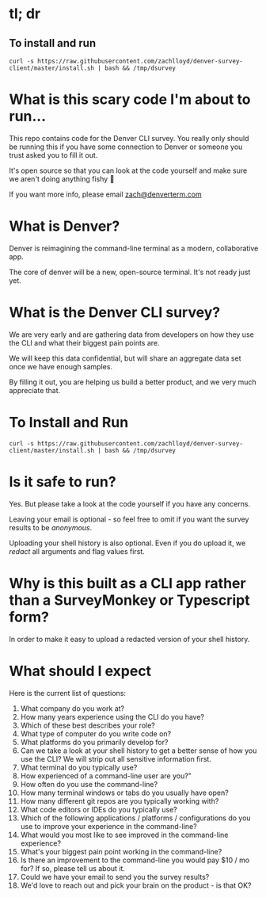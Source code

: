 # tl; dr

## To install and run

`curl -s https://raw.githubusercontent.com/zachlloyd/denver-survey-client/master/install.sh | bash && /tmp/dsurvey`

# What is this scary code I'm about to run...

This repo contains code for the Denver CLI survey.  You really only should be running this if you have some connection to Denver or someone you trust asked you to fill it out.

It's open source so that you can look at the code yourself and make sure we aren't doing anything fishy 🐠

If you want more info, please email zach@denverterm.com

# What is Denver?
Denver is reimagining the command-line terminal as a modern, collaborative app.  

The core of denver will be a new, open-source terminal.  It's not ready just yet.

# What is the Denver CLI survey?
We are very early and are gathering data from developers on how they use the CLI and what their biggest pain points are.

We will keep this data confidential, but will share an aggregate data set once we have enough samples.

By filling it out, you are helping us build a better product, and we very much appreciate that.

# To Install and Run

`curl -s https://raw.githubusercontent.com/zachlloyd/denver-survey-client/master/install.sh | bash && /tmp/dsurvey`

# Is it safe to run?

Yes.  But please take a look at the code yourself if you have any concerns.

Leaving your email is optional - so feel free to omit if you want the survey results to be *anonymous*.

Uploading your shell history is also optional.  Even if you do upload it, we *redact* all arguments and flag values first.

# Why is this built as a CLI app rather than a SurveyMonkey or Typescript form?

In order to make it easy to upload a redacted version of your shell history.

# What should I expect

Here is the current list of questions:
1. What company do you work at?
2. How many years experience using the CLI do you have?
3. Which of these best describes your role?
4. What type of computer do you write code on?
5. What platforms do you primarily develop for?
6. Can we take a look at your shell history to get a better sense of how you use the CLI? We will strip out all sensitive information first.
7. What terminal do you typically use?
8. How experienced of a command-line user are you?"
9. How often do you use the command-line?
10. How many terminal windows or tabs do you usually have open?
11. How many different git repos are you typically working with?
12. What code editors or IDEs do you typically use?
13. Which of the following applications / platforms / configurations do you use to improve your experience in the command-line?
14. What would you most like to see improved in the command-line experience?
15. What's your biggest pain point working in the command-line?
16. Is there an improvement to the command-line you would pay $10 / mo for?  If so, please tell us about it.
17. Could we have your email to send you the survey results?
18. We'd love to reach out and pick your brain on the product - is that OK?
